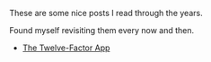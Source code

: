 These are some nice posts I read through the years.

Found myself revisiting them every now and then.


 - [The Twelve-Factor App](https://12factor.net/)
